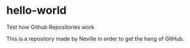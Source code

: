 # hello-world
Test how Github Repositories work

This is a repository made by Neville in order to get the hang of GitHub.
